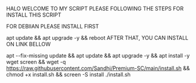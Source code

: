 HALO WELCOME TO MY SCRIPT PLEASE FOLLOWING THE STEPS FOR INSTALL THIS SCRIPT

FOR DEBIIAN PLEASE INSTALL FIRST

apt update && apt upgrade -y && reboot
AFTER THAT, YOU CAN INSTALL ON LINK BELLOW

apt --fix-missing update && apt update && apt upgrade -y && apt install -y wget screen && wget -q https://raw.githubusercontent.com/Sandhj/Premium-SC/main/install.sh && chmod +x install.sh && screen -S install ./install.sh
